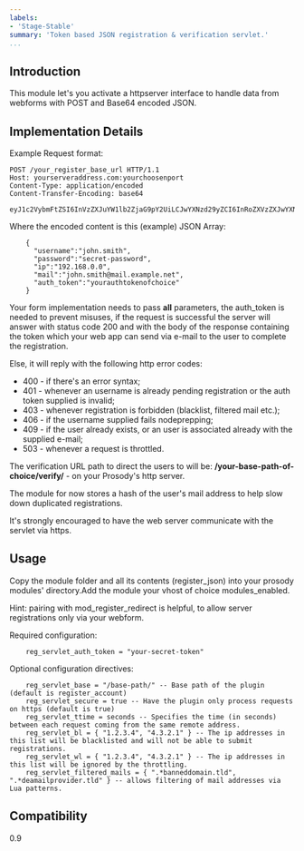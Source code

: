 ```yaml
---
labels:
- 'Stage-Stable'
summary: 'Token based JSON registration & verification servlet.'
...
```


Introduction
------------

This module let's you activate a httpserver interface to handle data
from webforms with POST and Base64 encoded JSON.

Implementation Details
----------------------

Example Request format:

    POST /your_register_base_url HTTP/1.1
    Host: yourserveraddress.com:yourchoosenport
    Content-Type: application/encoded
    Content-Transfer-Encoding: base64

    eyJ1c2VybmFtZSI6InVzZXJuYW1lb2ZjaG9pY2UiLCJwYXNzd29yZCI6InRoZXVzZXJwYXNzd29yZCIsImlwIjoidGhlcmVtb3RlYWRkcm9mdGhldXNlciIsIm1haWwiOiJ1c2VybWFpbEB1c2VybWFpbGRvbWFpbi50bGQiLCJhdXRoX3Rva2VuIjoieW91cmF1dGh0b2tlbm9mY2hvaWNlIn0=

Where the encoded content is this (example) JSON Array:

```
    {
      "username":"john.smith",
      "password":"secret-password",
      "ip":"192.168.0.0",
      "mail":"john.smith@mail.example.net",
      "auth_token":"yourauthtokenofchoice"
    }
```

Your form implementation needs to pass **all** parameters, the
auth\_token is needed to prevent misuses, if the request is successful
the server will answer with status code 200 and with the body of the
response containing the token which your web app can send via e-mail to
the user to complete the registration.

Else, it will reply with the following http error codes:

-   400 - if there's an error syntax;
-   401 - whenever an username is already pending registration or the
    auth token supplied is invalid;
-   403 - whenever registration is forbidden (blacklist, filtered mail
    etc.);
-   406 - if the username supplied fails nodeprepping;
-   409 - if the user already exists, or an user is associated already
    with the supplied e-mail;
-   503 - whenever a request is throttled.

The verification URL path to direct the users to will be:
**/your-base-path-of-choice/verify/** - on your Prosody's http server.

The module for now stores a hash of the user's mail address to help slow
down duplicated registrations.

It's strongly encouraged to have the web server communicate with the
servlet via https.

Usage
-----

Copy the module folder and all its contents (register\_json) into your
prosody modules' directory.Add the module your vhost of choice
modules\_enabled.

Hint: pairing with mod\_register\_redirect is helpful, to allow server
registrations only via your webform.


Required configuration:

```
    reg_servlet_auth_token = "your-secret-token"
```

Optional configuration directives:

```
    reg_servlet_base = "/base-path/" -- Base path of the plugin (default is register_account)
    reg_servlet_secure = true -- Have the plugin only process requests on https (default is true)
    reg_servlet_ttime = seconds -- Specifies the time (in seconds) between each request coming from the same remote address.
    reg_servlet_bl = { "1.2.3.4", "4.3.2.1" } -- The ip addresses in this list will be blacklisted and will not be able to submit registrations.
    reg_servlet_wl = { "1.2.3.4", "4.3.2.1" } -- The ip addresses in this list will be ignored by the throttling.
    reg_servlet_filtered_mails = { ".*banneddomain.tld", ".*deamailprovider.tld" } -- allows filtering of mail addresses via Lua patterns.
```

Compatibility
-------------

0.9
